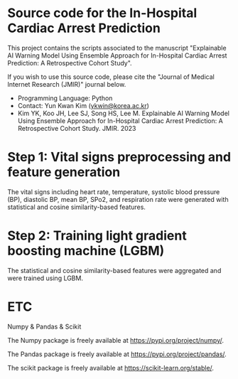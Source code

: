 # Source code for the In-Hospital Cardiac Arrest Prediction

This project contains the scripts associated to the manuscript "Explainable AI Warning Model Using Ensemble Approach for In-Hospital Cardiac Arrest Prediction: A Retrospective Cohort Study".  

If you wish to use this source code, please cite the "Journal of Medical Internet Research (JMIR)" journal below.

- Programming Language: Python
- Contact: Yun Kwan Kim (ykwin@korea.ac.kr)
- Kim YK, Koo JH, Lee SJ, Song HS, Lee M. Explainable AI Warning Model Using Ensemble Approach for In-Hospital Cardiac Arrest Prediction: A Retrospective Cohort Study. JMIR. 2023

# Step 1: Vital signs preprocessing and feature generation
The vital signs including heart rate, temperature, systolic blood pressure (BP), diastolic BP, mean BP, SPo2, and respiration rate were generated with statistical and cosine similarity-based features.

# Step 2: Training light gradient boosting machine (LGBM)
The statistical and cosine similarity-based features were aggregated and were trained using LGBM.

# ETC
Numpy & Pandas & Scikit  

  The Numpy package is freely available at https://pypi.org/project/numpy/.  
  
  The Pandas package is freely available at https://pypi.org/project/pandas/.  
    
  The scikit package is freely available at https://scikit-learn.org/stable/.

